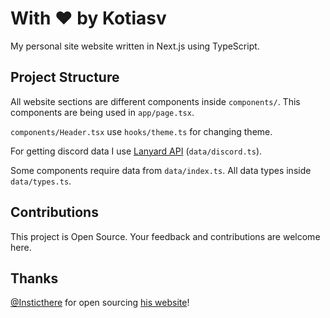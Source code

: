 # With ♥ by Kotiasv

My personal site website written in Next.js using TypeScript.

## Project Structure

All website sections are different components inside `components/`. This components are being used in `app/page.tsx`.

`components/Header.tsx` use `hooks/theme.ts` for changing theme.

For getting discord data I use [Lanyard API](https://github.com/Phineas/lanyard) (`data/discord.ts`).

Some components require data from `data/index.ts`. All data types inside `data/types.ts`.


## Contributions

This project is Open Source. Your feedback and contributions are welcome here.

## Thanks

[@Insticthere](https://github.com/Insticthere) for open sourcing [his website](https://github.com/Insticthere/Instict.dev)!

